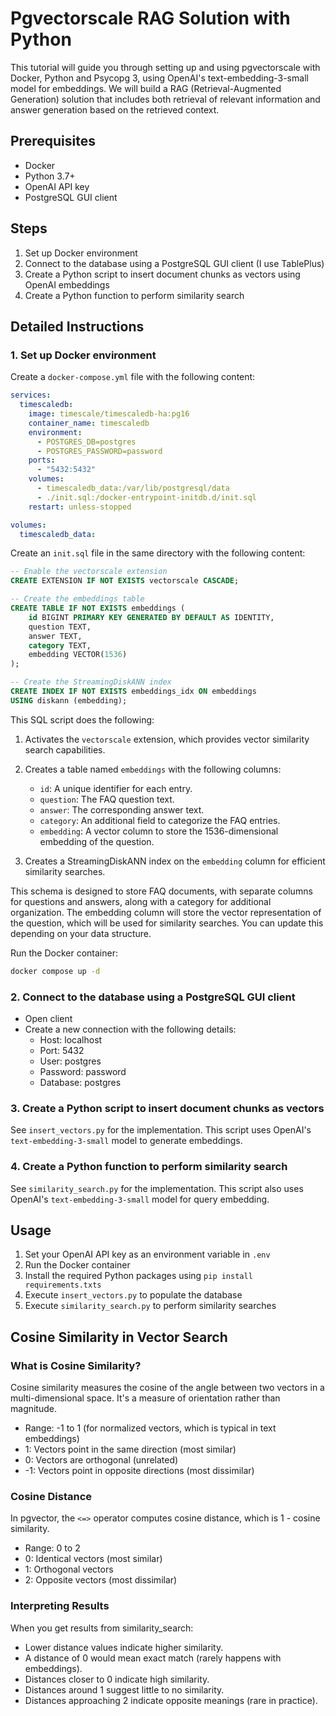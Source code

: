# Pgvectorscale RAG Solution with Python

This tutorial will guide you through setting up and using pgvectorscale with Docker, Python and Psycopg 3, using OpenAI's text-embedding-3-small model for embeddings. We will build a RAG (Retrieval-Augmented Generation) solution that includes both retrieval of relevant information and answer generation based on the retrieved context.

## Prerequisites

- Docker
- Python 3.7+
- OpenAI API key
- PostgreSQL GUI client

## Steps

1. Set up Docker environment
2. Connect to the database using a PostgreSQL GUI client (I use TablePlus)
3. Create a Python script to insert document chunks as vectors using OpenAI embeddings
4. Create a Python function to perform similarity search

## Detailed Instructions

### 1. Set up Docker environment

Create a `docker-compose.yml` file with the following content:

```yaml
services:
  timescaledb:
    image: timescale/timescaledb-ha:pg16
    container_name: timescaledb
    environment:
      - POSTGRES_DB=postgres
      - POSTGRES_PASSWORD=password
    ports:
      - "5432:5432"
    volumes:
      - timescaledb_data:/var/lib/postgresql/data
      - ./init.sql:/docker-entrypoint-initdb.d/init.sql
    restart: unless-stopped

volumes:
  timescaledb_data:
```

Create an `init.sql` file in the same directory with the following content:

```sql
-- Enable the vectorscale extension
CREATE EXTENSION IF NOT EXISTS vectorscale CASCADE;

-- Create the embeddings table
CREATE TABLE IF NOT EXISTS embeddings (
    id BIGINT PRIMARY KEY GENERATED BY DEFAULT AS IDENTITY,
    question TEXT,
    answer TEXT,
    category TEXT,
    embedding VECTOR(1536)
);

-- Create the StreamingDiskANN index
CREATE INDEX IF NOT EXISTS embeddings_idx ON embeddings
USING diskann (embedding);
```

This SQL script does the following:

1. Activates the `vectorscale` extension, which provides vector similarity search capabilities.

2. Creates a table named `embeddings` with the following columns:
   - `id`: A unique identifier for each entry.
   - `question`: The FAQ question text.
   - `answer`: The corresponding answer text.
   - `category`: An additional field to categorize the FAQ entries.
   - `embedding`: A vector column to store the 1536-dimensional embedding of the question.

3. Creates a StreamingDiskANN index on the `embedding` column for efficient similarity searches.

This schema is designed to store FAQ documents, with separate columns for questions and answers, along with a category for additional organization. The embedding column will store the vector representation of the question, which will be used for similarity searches. You can update this depending on your data structure.

Run the Docker container:

```bash
docker compose up -d
```

### 2. Connect to the database using a PostgreSQL GUI client

- Open client
- Create a new connection with the following details:
  - Host: localhost
  - Port: 5432
  - User: postgres
  - Password: password
  - Database: postgres

### 3. Create a Python script to insert document chunks as vectors

See `insert_vectors.py` for the implementation. This script uses OpenAI's `text-embedding-3-small` model to generate embeddings.

### 4. Create a Python function to perform similarity search

See `similarity_search.py` for the implementation. This script also uses OpenAI's `text-embedding-3-small` model for query embedding.

## Usage

1. Set your OpenAI API key as an environment variable in `.env`
2. Run the Docker container
3. Install the required Python packages using `pip install requirements.txts`
4. Execute `insert_vectors.py` to populate the database
5. Execute `similarity_search.py` to perform similarity searches

## Cosine Similarity in Vector Search

### What is Cosine Similarity?

Cosine similarity measures the cosine of the angle between two vectors in a multi-dimensional space. It's a measure of orientation rather than magnitude.

- Range: -1 to 1 (for normalized vectors, which is typical in text embeddings)
- 1: Vectors point in the same direction (most similar)
- 0: Vectors are orthogonal (unrelated)
- -1: Vectors point in opposite directions (most dissimilar)

### Cosine Distance

In pgvector, the `<=>` operator computes cosine distance, which is 1 - cosine similarity.

- Range: 0 to 2
- 0: Identical vectors (most similar)
- 1: Orthogonal vectors
- 2: Opposite vectors (most dissimilar)

### Interpreting Results

When you get results from similarity_search:

- Lower distance values indicate higher similarity.
- A distance of 0 would mean exact match (rarely happens with embeddings).
- Distances closer to 0 indicate high similarity.
- Distances around 1 suggest little to no similarity.
- Distances approaching 2 indicate opposite meanings (rare in practice).

